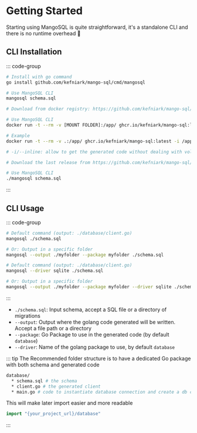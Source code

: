 # Getting Started

Starting using MangoSQL is quite straightforward, it's a standalone CLI and there is no runtime overhead 🥭

## CLI Installation

::: code-group

```sh [go]
# Install with go command
go install github.com/kefniark/mango-sql/cmd/mangosql

# Use MangoSQL CLI
mangosql schema.sql
```

```sh [docker]
# Download from docker registry: https://github.com/kefniark/mango-sql/pkgs/container/mango-sql

# Use MangoSQL CLI
docker run -t --rm -v [MOUNT FOLDER]:/app/ ghcr.io/kefniark/mango-sql:latest -i /app/[YOUR SQL FILE] > [OUTPUT GO FILE]

# Example
docker run -t --rm -v .:/app/ ghcr.io/kefniark/mango-sql:latest -i /app/schema.sql > client.go

# -i/--inline: allow to get the generated code without dealing with volume mount and permission issues
```

```sh [manual]
# Download the last release from https://github.com/kefniark/mango-sql/releases

# Use MangoSQL CLI
./mangosql schema.sql
```

:::

## CLI Usage

::: code-group

```sh [postgres]
# Default command (output: ./database/client.go)
mangosql ./schema.sql

# Or: Output in a specific folder
mangosql --output ./myfolder --package myfolder ./schema.sql
```

```sh [sqlite]
# Default command (output: ./database/client.go)
mangosql --driver sqlite ./schema.sql

# Or: Output in a specific folder
mangosql --output ./myfolder --package myfolder --driver sqlite ./schema.sql
```

:::

* `./schema.sql`: Input schema, accept a SQL file or a directory of migrations
* `--output`: Output where the golang code generated will be written. Accept a file path or a directory
* `--package`: Go Package to use in the generated code (by default `database`)
* `--driver`: Name of the golang package to use, by default `database`

::: tip
The Recommended folder structure is to have a dedicated Go package with both schema and generated code
```sh [folder structure]
database/
  * schema.sql # the schema
  * client.go # the generated client
  * main.go # code to instantiate database connection and create a db client
```
This will make later import easier and more readable
```go
import "{your_project_url}/database"

```
:::


